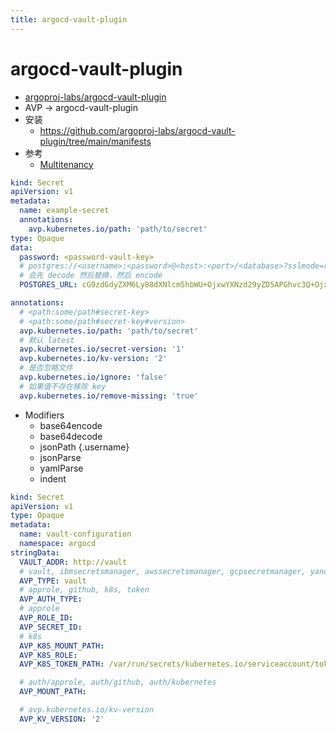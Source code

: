 ```yaml
---
title: argocd-vault-plugin
---
```


# argocd-vault-plugin

- [argoproj-labs/argocd-vault-plugin](https://github.com/argoproj-labs/argocd-vault-plugin)
- AVP -> argocd-vault-plugin
- 安装
  - https://github.com/argoproj-labs/argocd-vault-plugin/tree/main/manifests
- 参考
  - [Multitenancy](https://argocd-vault-plugin.readthedocs.io/en/stable/config/#multitenancy)

```yaml
kind: Secret
apiVersion: v1
metadata:
  name: example-secret
  annotations:
    avp.kubernetes.io/path: 'path/to/secret'
type: Opaque
data:
  password: <password-vault-key>
  # postgres://<username>:<password>@<host>:<port>/<database>?sslmode=require
  # 会先 decode 然后替换，然后 encode
  POSTGRES_URL: cG9zdGdyZXM6Ly88dXNlcm5hbWU+OjxwYXNzd29yZD5APGhvc3Q+Ojxwb3J0Pi88ZGF0YWJhc2U+P3NzbG1vZGU9cmVxdWlyZQ==
```

```yaml
annotations:
  # <path:some/path#secret-key>
  # <path:some/path#secret-key#version>
  avp.kubernetes.io/path: 'path/to/secret'
  # 默认 latest
  avp.kubernetes.io/secret-version: '1'
  avp.kubernetes.io/kv-version: '2'
  # 是否忽略文件
  avp.kubernetes.io/ignore: 'false'
  # 如果值不存在移除 key
  avp.kubernetes.io/remove-missing: 'true'
```

- Modifiers
  - base64encode
  - base64decode
  - jsonPath {.username}
  - jsonParse
  - yamlParse
  - indent

```yaml
kind: Secret
apiVersion: v1
type: Opaque
metadata:
  name: vault-configuration
  namespace: argocd
stringData:
  VAULT_ADDR: http://vault
  # vault, ibmsecretsmanager, awssecretsmanager, gcpsecretmanager, yandexcloudlockbox, 1passwordconnect
  AVP_TYPE: vault
  # approle, github, k8s, token
  AVP_AUTH_TYPE:
  # approle
  AVP_ROLE_ID:
  AVP_SECRET_ID:
  # k8s
  AVP_K8S_MOUNT_PATH:
  AVP_K8S_ROLE:
  AVP_K8S_TOKEN_PATH: /var/run/secrets/kubernetes.io/serviceaccount/token

  # auth/approle, auth/github, auth/kubernetes
  AVP_MOUNT_PATH:

  # avp.kubernetes.io/kv-version
  AVP_KV_VERSION: '2'
```
